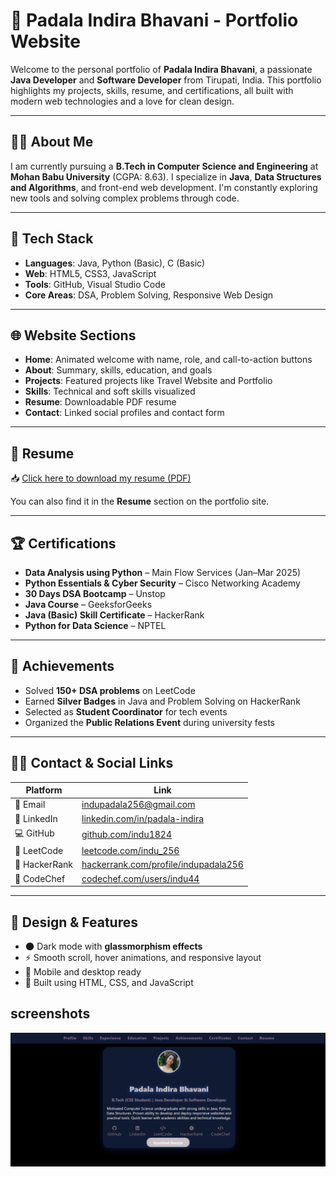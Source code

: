 # 💼 Padala Indira Bhavani - Portfolio Website

Welcome to the personal portfolio of **Padala Indira Bhavani**, a passionate **Java Developer** and **Software Developer** from Tirupati, India. This portfolio highlights my projects, skills, resume, and certifications, all built with modern web technologies and a love for clean design.

---

## 🙋‍♀️ About Me

I am currently pursuing a **B.Tech in Computer Science and Engineering** at **Mohan Babu University** (CGPA: 8.63). I specialize in **Java**, **Data Structures and Algorithms**, and front-end web development. I'm constantly exploring new tools and solving complex problems through code.

---

## 🧠 Tech Stack

- **Languages**: Java, Python (Basic), C (Basic)
- **Web**: HTML5, CSS3, JavaScript
- **Tools**: GitHub, Visual Studio Code
- **Core Areas**: DSA, Problem Solving, Responsive Web Design

---

## 🌐 Website Sections

- **Home**: Animated welcome with name, role, and call-to-action buttons
- **About**: Summary, skills, education, and goals
- **Projects**: Featured projects like Travel Website and Portfolio
- **Skills**: Technical and soft skills visualized
- **Resume**: Downloadable PDF resume
- **Contact**: Linked social profiles and contact form

---

## 📄 Resume

📥 [Click here to download my resume (PDF)](./PADALA%20INDIRA%20BHAVANI_22102A040989.pdf)

You can also find it in the **Resume** section on the portfolio site.

---

## 🏆 Certifications

- **Data Analysis using Python** – Main Flow Services (Jan–Mar 2025)
- **Python Essentials & Cyber Security** – Cisco Networking Academy
- **30 Days DSA Bootcamp** – Unstop
- **Java Course** – GeeksforGeeks
- **Java (Basic) Skill Certificate** – HackerRank
- **Python for Data Science** – NPTEL

---

## 🚀 Achievements

- Solved **150+ DSA problems** on LeetCode  
- Earned **Silver Badges** in Java and Problem Solving on HackerRank  
- Selected as **Student Coordinator** for tech events  
- Organized the **Public Relations Event** during university fests  

---

## 🧑‍💼 Contact & Social Links

| Platform      | Link                                                                 |
|---------------|----------------------------------------------------------------------|
| 📧 Email       | [indupadala256@gmail.com](mailto:indupadala256@gmail.com)           |
| 💼 LinkedIn    | [linkedin.com/in/padala-indira](https://www.linkedin.com/in/padala-indira) |
| 💻 GitHub      | [github.com/indu1824](https://github.com/indu1824)                  |
| 🧠 LeetCode    | [leetcode.com/indu_256](https://leetcode.com/indu_256)              |
| 🎯 HackerRank  | [hackerrank.com/profile/indupadala256](https://www.hackerrank.com/profile/indupadala256) |
| 🧪 CodeChef    | [codechef.com/users/indu44](https://www.codechef.com/users/indu44)  |

---

## 🎨 Design & Features

- 🌑 Dark mode with **glassmorphism effects**
- ⚡ Smooth scroll, hover animations, and responsive layout
- 📱 Mobile and desktop ready
- 🧠 Built using HTML, CSS, and JavaScript

## screenshots
![Alt Text](https://github.com/indu1824/portfolio/blob/main/Screenshot%202025-08-07%20120117.png)


